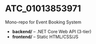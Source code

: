 # ATC_01013853971

Mono-repo for Event Booking System  
- **backend/** – .NET Core Web API (3-tier)  
- **frontend/** – Static HTML/CSS/JS  
